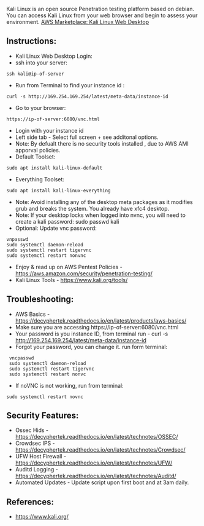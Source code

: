 Kali Linux is an open source Penetration testing platform based on debian. You can access Kali Linux from your web browser and begin to assess your environment. [AWS Marketplace: Kali Linux Web Desktop ](https://aws.amazon.com/marketplace/pp/prodview-tgyveez3mnqfq?sr=0-6&ref_=beagle&applicationId=AWSMPContessa)


Instructions:
-------------------
* Kali Linux Web Desktop Login:
* ssh into your server: 
```
ssh kali@ip-of-server
```
* Run from Terminal to find your instance id : 
```
curl -s http://169.254.169.254/latest/meta-data/instance-id 
```
* Go to your browser: 
```
https://ip-of-server:6080/vnc.html 
```
* Login with your instance id
* Left side tab - Select full screen + see additonal options.
* Note: By defualt there is no security tools installed , due to AWS AMI apporval policies.
* Default Toolset: 
```
sudo apt install kali-linux-default
```
* Everything Toolset: 
```
sudo apt install kali-linux-everything
```
* Note: Avoid installing any of the desktop meta packages as it modifies grub and breaks the system. You already have xfc4 desktop.
* Note: If your desktop locks when logged into nvnc, you will need to create a kali password: sudo passwd kali
* Optional: Update vnc password: 
```
vnpasswd 
sudo systemctl daemon-reload 
sudo systemctl restart tigervnc
sudo systemctl restart nonvnc
```
* Enjoy & read up on AWS Pentest Policies - https://aws.amazon.com/security/penetration-testing/ 
* Kali Linux Tools - https://www.kali.org/tools/ 

Troubleshooting:
----------------
* AWS Basics - https://decyphertek.readthedocs.io/en/latest/products/aws-basics/ 
* Make sure you are accessing https://ip-of-server:6080/vnc.html 
* Your password is you instance ID, from terminal run - curl -s http://169.254.169.254/latest/meta-data/instance-id 
* Forgot your password, you can change it. run form terminal:
```
 vncpasswd 
 sudo systemctl daemon-reload 
 sudo systemctl restart tigervnc
 sudo systemctl restart nonvc
```
* If noVNC is not working, run from terminal: 
```
sudo systemctl restart novnc
```

Security Features:
------------------
* Ossec Hids - https://decyphertek.readthedocs.io/en/latest/technotes/OSSEC/ 
* Crowdsec IPS - https://decyphertek.readthedocs.io/en/latest/technotes/Crowdsec/ 
* UFW Host Firewall - https://decyphertek.readthedocs.io/en/latest/technotes/UFW/ 
* Auditd Logging - https://decyphertek.readthedocs.io/en/latest/technotes/Auditd/ 
* Automated Updates - Update script upon first boot and at 3am daily.

References:
-----------
* https://www.kali.org/ 
